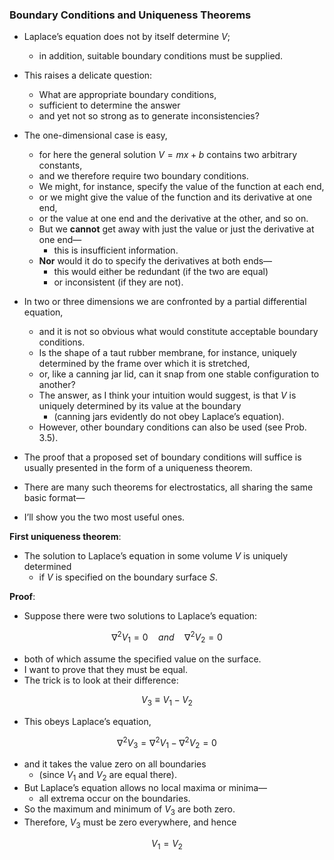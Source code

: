 ### Boundary Conditions and Uniqueness Theorems

- Laplace’s equation does not by itself determine $V$; 
  - in addition, suitable boundary conditions must be supplied. 

- This raises a delicate question: 
  - What are appropriate boundary conditions, 
  - sufficient to determine the answer 
  - and yet not so strong as to generate inconsistencies? 

- The one-dimensional case is easy, 
  - for here the general solution $V = mx + b$ contains two arbitrary constants, 
  - and we therefore require two boundary conditions. 
  - We might, for instance, specify the value of the function at each end, 
  - or we might give the value of the function and its derivative at one end, 
  - or the value at one end and the derivative at the other, and so on. 
  - But we **cannot** get away with just the value or just the derivative at one end—
    - this is insufficient information. 
  - **Nor** would it do to specify the derivatives at both ends—
    - this would either be redundant (if the two are equal) 
    - or inconsistent (if they are not).

- In two or three dimensions we are confronted by a partial differential equation, 
  - and it is not so obvious what would constitute acceptable boundary conditions. 
  - Is the shape of a taut rubber membrane, for instance, uniquely determined by the frame over which it is stretched, 
  - or, like a canning jar lid, can it snap from one stable configuration to another? 
  - The answer, as I think your intuition would suggest, is that $V$ is uniquely determined by its value at the boundary 
    - (canning jars evidently do not obey Laplace’s equation). 
  - However, other boundary conditions can also be used (see Prob. 3.5).
 
- The proof that a proposed set of boundary conditions will suffice is usually presented in the form of a uniqueness theorem. 
- There are many such theorems for electrostatics, all sharing the same basic format—
- I’ll show you the two most useful ones.

**First uniqueness theorem**: 

- The solution to Laplace’s equation in some volume $V$ is uniquely determined 
  - if $V$ is specified on the boundary surface $S$.

**Proof**: 

- Suppose there were two solutions to Laplace’s equation: 
  
$$ 
\nabla^2 V_1 = 0  \quad and \quad  \nabla^2 V_2 = 0 
$$

- both of which assume the specified value on the surface. 
- I want to prove that they must be equal. 
- The trick is to look at their difference:
 
$$
V_3 \equiv V_1 - V_2 
$$

- This obeys Laplace’s equation, 

$$
\nabla^2 V_3 = \nabla^2 V_1 - \nabla^2 V_2 = 0
$$

- and it takes the value zero on all boundaries 
  - (since $V_1$ and $V_2$ are equal there). 
- But Laplace’s equation allows no local maxima or minima—
  - all extrema occur on the boundaries. 
- So the maximum and minimum of $V_3$ are both zero. 
- Therefore, $V_3$ must be zero everywhere, and hence 

$$
V_1 = V_2
$$